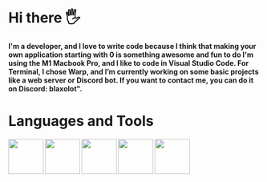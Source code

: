 <h1>Hi there 🖐️</h1>

<h4> I'm a developer, and I love to write code because I think that making your own application starting with 0 is something awesome and fun to do I'm using the M1 Macbook Pro, and I like to code in Visual Studio Code. For Terminal, I chose Warp, and I’m currently working on some basic projects like a web server or Discord bot. If you want to contact me, you can do it on Discord: blaxolot".
</h4>

<h1>Languages and Tools</h1>

<img align=left width="70px" src="https://cdn.jsdelivr.net/gh/devicons/devicon/icons/python/python-original.svg" />
<img align="left" width="70px" src="https://cdn.jsdelivr.net/gh/devicons/devicon/icons/html5/html5-plain.svg" />  
<img align="left" width="70px" src="https://cdn.jsdelivr.net/gh/devicons/devicon/icons/css3/css3-plain.svg" />
<img align="left" width="70px" src="https://cdn.jsdelivr.net/gh/devicons/devicon/icons/javascript/javascript-original.svg" />
<img align="left" width="70px" src="https://cdn.jsdelivr.net/gh/devicons/devicon/icons/git/git-original.svg" />
